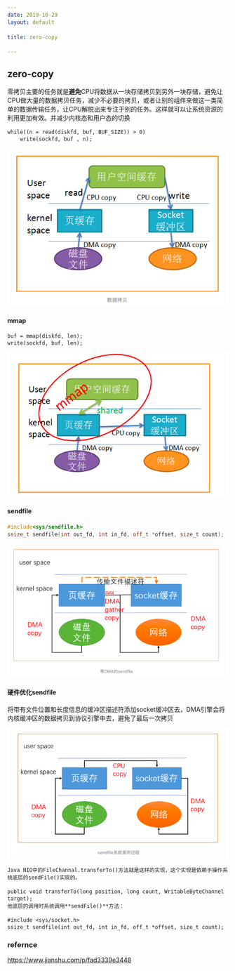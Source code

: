 ```yaml
---
date: 2019-10-29
layout: default

title: zero-copy

---
```


## zero-copy

零拷贝主要的任务就是**避免**CPU将数据从一块存储拷贝到另外一块存储，避免让CPU做大量的数据拷贝任务，减少不必要的拷贝，或者让别的组件来做这一类简单的数据传输任务，让CPU解脱出来专注于别的任务。这样就可以让系统资源的利用更加有效。并减少内核态和用户态的切换



```
while((n = read(diskfd, buf, BUF_SIZE)) > 0)
    write(sockfd, buf , n);
```



![image-20191029173050503](https://github.com/garydai/garydai.github.com/raw/master/_posts/pic/image-20191029173050503.png)



#### mmap

```
buf = mmap(diskfd, len);
write(sockfd, buf, len);
```



![image-20191029173205203](https://github.com/garydai/garydai.github.com/raw/master/_posts/pic/image-20191029173205203.png)



#### sendfile

```cpp
#include<sys/sendfile.h>
ssize_t sendfile(int out_fd, int in_fd, off_t *offset, size_t count);
```

#### 



![image-20191029174319368](https://github.com/garydai/garydai.github.com/raw/master/_posts/pic/image-20191029174319368.png)

#### 硬件优化sendfile

将带有文件位置和长度信息的缓冲区描述符添加socket缓冲区去，DMA引擎会将内核缓冲区的数据拷贝到协议引擎中去，避免了最后一次拷贝

![image-20191029173545420](https://github.com/garydai/garydai.github.com/raw/master/_posts/pic/image-20191029173545420.png)

```
Java NIO中的FileChannal.transferTo()方法就是这样的实现，这个实现是依赖于操作系统底层的sendFile()实现的。

public void transferTo(long position, long count, WritableByteChannel target);
他底层的调用时系统调用**sendFile()**方法：

#include <sys/socket.h>
ssize_t sendfile(int out_fd, int in_fd, off_t *offset, size_t count);

```



### refernce

https://www.jianshu.com/p/fad3339e3448